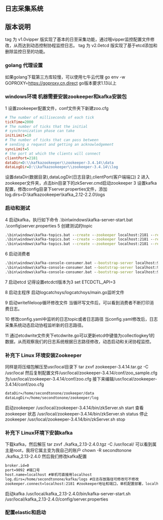 ## 日志采集系统
## 版本说明
tag 为 v1.0vipper 版实现了基本的日至采集功能，通过哦vipper监控配置文件修改，从而达到动态控制协程监控日志。
tag 为 v2.0etcd 版实现了基于etcd添加和删除监控日至的功能。
### golang 代理设置
如果golang下载第三方库较慢，可以使用七牛云代理
go env -w GOPROXY=https://goproxy.cn,direct
go版本要求1.13以上

### windows环境 机器需要安装zookeeper和kafka安装包
1 设置zookeeper配置文件，conf文件夹下新建zoo.cfg
``` cfg
# The number of milliseconds of each tick
tickTime=2000
# The number of ticks that the initial 
# synchronization phase can take
initLimit=10
# The number of ticks that can pass between 
# sending a request and getting an acknowledgement
syncLimit=5
# the port at which the clients will connect
clientPort=2181
dataDir=D:\\kafkazookeeper\\zookeeper-3.4.14\\data
dataLogDir=D:\\kafkazookeeper\\zookeeper-3.4.14\\log
```
设置dataDir(数据目录),dataLogDir(日志目录),clientPort(客户端端口)
2 进入zookeeper文件夹，点击bin目录下的zkServer.cmd启动zookeeper
3 设置kafka配置，修改config目录下server.properties文件，添加
log.dirs=D:\\kafkazookeeper\\kafka_2.12-2.2.0\\logs

### 启动和测试
4 启动kafka，执行如下命令
.\bin\windows\kafka-server-start.bat .\config\server.properties
5 创建测试的topic
``` cmd
.\bin\windows\kafka-topics.bat --create --zookeeper localhost:2181 --replication-factor 1 --partitions 16 --topic logdir1
.\bin\windows\kafka-topics.bat --create --zookeeper localhost:2181 --replication-factor 1 --partitions 16 --topic logdir2
.\bin\windows\kafka-topics.bat --create --zookeeper localhost:2181 --replication-factor 1 --partitions 16 --topic logdir3
```
6 启动消费者
``` cmd
.\bin\windows\kafka-console-consumer.bat --bootstrap-server localhost:9092 --topic logdir1 --from-beginning
.\bin\windows\kafka-console-consumer.bat --bootstrap-server localhost:9092 --topic logdir2 --from-beginning
.\bin\windows\kafka-console-consumer.bat --bootstrap-server localhost:9092 --topic logdir3 --from-beginning
```
7 启动etcd
记得设置etcdctl版本为3  set ETCDCTL_API=3

8 启动主程序
启动logcatchsys/logcatchsys/main.go监听文件

9 启动writefileloop循环修改文件
当循环写文件后，可以看到消费者不断打印消费日志。

10 修改config.yaml中监听的日志topic或者日志路径
当config.yaml修改后，日志采集系统动态启动协程监听新的日志路径。

11 通过etcdwrite文件夹下etcdwrite.go可以更新etcd中键值为collectlogkey1的数据，从而观察我们的日志系统根据日志路径修改，动态启动和关闭协程监控。


### 补充下 Linux 环境安装Zookeeper
同样是将压缩包解压至usr/local目录下
tar zxvf zookeeper-3.4.14.tar.gz -C /usr/local
然后复制配置文件/usr/local/zookeeper-3.4.14/conf/zoo_sample.cfg为/usr/local/zookeeper-3.4.14/conf/zoo.cfg
接下来编辑/usr/local/zookeeper-3.4.14/conf/zoo.cfg
``` cmd
dataDir=/home/secondtonone/zookeeper/data
dataLogDir=/home/secondtonone/zookeeper/log
```
启动zookeeper
/usr/local/zookeeper-3.4.14/bin/zkServer.sh start
查看zookeeper 状态
/usr/local/zookeeper-3.4.14/bin/zkServer.sh status
停止zookeeper 
/usr/local/zookeeper-3.4.14/bin/zkServer.sh stop
### 补充下 Linux环境下安装kafka
下载kafka，然后解压
tar zxvf ./kafka_2.13-2.4.0.tgz  -C /usr/local/
可以看到属主是root，我将它属主变为我自己的账户
chown -R secondtonone ./kafka_2.13-2.4.0
然后我们修改kafka配置
``` cmd
broker.id=0 
port=9092 #端口号 
host.name=localhost #单机可直接用localhost
log.dirs=/home/secondtonone/kafka/logs #日志存放路径可修改可不修改
zookeeper.connect=localhost:2181 #zookeeper地址和端口，单机配置部署，localhost:2181 
```
启动kafka
/usr/local/kafka_2.13-2.4.0/bin/kafka-server-start.sh  /usr/local/kafka_2.13-2.4.0/config/server.properties

### 配置elastic和启动


